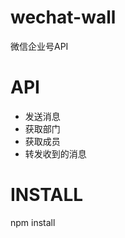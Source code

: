 wechat-wall
======

微信企业号API

API
======
- 发送消息
- 获取部门
- 获取成员
- 转发收到的消息

INSTALL
======

npm install

